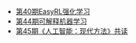 <!-- docs/_sidebar.md -->

<!-- * [Home](/) -->
* [第40期EasyRL强化学习](./rl/easyrl)
* [第44期可解释机器学习](./xai/xailearn)
* [第45期《人工智能：现代方法》共读](./aima/aimachap1.md)
